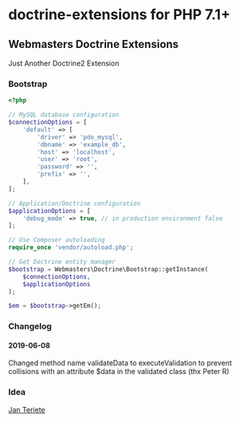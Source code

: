 # doctrine-extensions for PHP 7.1+

## Webmasters Doctrine Extensions

Just Another Doctrine2 Extension

### Bootstrap

```php
<?php

// MySQL database configuration
$connectionOptions = [
    'default' => [
        'driver' => 'pdo_mysql',
        'dbname' => 'example_db',
        'host' => 'localhost',
        'user' => 'root',
        'password' => '',
        'prefix' => '',
    ],
];

// Application/Doctrine configuration
$applicationOptions = [
    'debug_mode' => true, // in production environment false
];

// Use Composer autoloading
require_once 'vendor/autoload.php';

// Get Doctrine entity manager
$bootstrap = Webmasters\Doctrine\Bootstrap::getInstance(
    $connectionOptions,
    $applicationOptions
);

$em = $bootstrap->getEm();

```

### Changelog
#### 2019-06-08
Changed method name validateData to executeValidation to prevent collisions with an attribute $data in the validated class (thx Peter R)

### Idea
[Jan Teriete](https://plus.google.com/106660436858103395374?rel=author)
